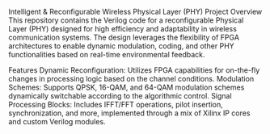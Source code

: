 Intelligent & Reconfigurable Wireless Physical Layer (PHY)
Project Overview
This repository contains the Verilog code for a reconfigurable Physical Layer (PHY) designed for high efficiency and adaptability in wireless communication systems. The design leverages the flexibility of FPGA architectures to enable dynamic modulation, coding, and other PHY functionalities based on real-time environmental feedback.

Features
Dynamic Reconfiguration: Utilizes FPGA capabilities for on-the-fly changes in processing logic based on the channel conditions.
Modulation Schemes: Supports QPSK, 16-QAM, and 64-QAM modulation schemes dynamically switchable according to the algorithmic control.
Signal Processing Blocks: Includes IFFT/FFT operations, pilot insertion, synchronization, and more, implemented through a mix of Xilinx IP cores and custom Verilog modules.
